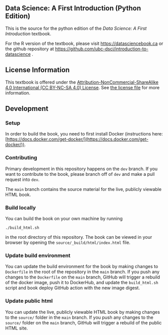 ## Data Science: A First Introduction (Python Edition)
This is the source for the python edition of the *Data Science: A First Introduction* textbook.

For the R version of the textbook, please visit https://datasciencebook.ca or the github repository
at https://github.com/ubc-dsci/introduction-to-datascience .

## License Information

This textbook is offered under 
the [Attribution-NonCommercial-ShareAlike 4.0 International (CC BY-NC-SA 4.0) License](https://creativecommons.org/licenses/by-nc-sa/4.0/).
See [the license file](LICENSE.md) for more information. 

## Development

### Setup

In order to build the book, you need to first install Docker 
(instructions here: [https://docs.docker.com/get-docker/](https://docs.docker.com/get-docker/)).

### Contributing 
Primary development in this repository happens on the `dev` branch. If you want to contribute to the book,
please branch off of `dev` and make a pull request into `dev`.

The `main` branch contains the source material for the live, publicly viewable HTML book.

### Build locally

You can build the book on your own machine by running
```
./build_html.sh
```
in the root directory of this repository. The book can be viewed in your browser by opening the `source/_build/html/index.html` file.

### Update build environment

You can update the build environment for the book by making changes to `Dockerfile` in the root of the repository in the `main` branch.
If you push any changes to the `Dockerfile` on the `main` branch, GitHub will trigger a rebuild of the docker image,
push it to DockerHub, and update the `build_html.sh` script and book deploy GitHub action with the new image digest.

### Update public html

You can update the live, publicly viewable HTML book by making changes to the `source/` folder in the `main` branch.
If you push any changes to the `source/` folder on the `main` branch, GitHub will trigger a rebuild of the public HTML site.

 
